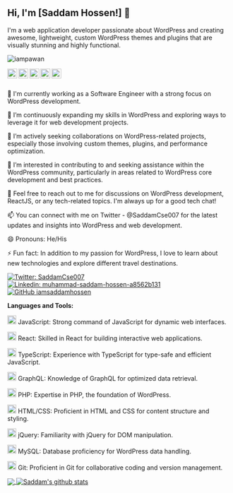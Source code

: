 ## Hi, I'm [Saddam Hossen!] 👋

I'm a web application developer passionate about WordPress and creating awesome, lightweight, custom WordPress themes and plugins that are visually stunning and highly functional.

<p align="left"> <img src="https://komarev.com/ghpvc/?username=iampawan&label=Views&color=blue&style=plastic" alt="iampawan" /> </p>

<a href="https://twitter.com/SaddamCse007">
  <img align="left" alt="Saddam's Twitter" width="22px" src="https://cdn.jsdelivr.net/npm/simple-icons@v3/icons/twitter.svg" />
</a>
<a href="https://linkedin.com/in/muhammad-saddam-hossen-a8562b131">
  <img align="left" alt="Saddam's Linkdein" width="22px" src="https://cdn.jsdelivr.net/npm/simple-icons@v3/icons/linkedin.svg" />
</a>
<a href="https://github.com/iamsaddamhossen">
  <img align="left" alt="Saddam's Github" width="22px" src="https://cdn.jsdelivr.net/npm/simple-icons@v3/icons/github.svg" />
</a>
<a href="https://instagram.com/saddam.wp/">
  <img align="left" alt="Saddam's Instagram" width="22px" src="https://cdn.jsdelivr.net/npm/simple-icons@v3/icons/instagram.svg" />
</a>
<a href="https://www.facebook.com/saddam.io/">
  <img align="left" alt="Saddam's Facebook" width="22px" src="https://cdn.jsdelivr.net/npm/simple-icons@v3/icons/facebook.svg" />
</a>


<br/>
<br/>


🔭 I'm currently working as a Software Engineer with a strong focus on WordPress development.

🌱 I’m continuously expanding my skills in WordPress and exploring ways to leverage it for web development projects.

👯 I’m actively seeking collaborations on WordPress-related projects, especially those involving custom themes, plugins, and performance optimization.

🤔 I’m interested in contributing to and seeking assistance within the WordPress community, particularly in areas related to WordPress core development and best practices.

💬 Feel free to reach out to me for discussions on WordPress development, ReactJS, or any tech-related topics. I'm always up for a good tech chat!

📫 You can connect with me on Twitter - @SaddamCse007 for the latest updates and insights into WordPress and web development.

😄 Pronouns: He/His

⚡ Fun fact: In addition to my passion for WordPress, I love to learn about new technologies and explore different travel destinations.

[![Twitter: SaddamCse007](https://img.shields.io/twitter/follow/SaddamCse007?style=social)](https://twitter.com/SaddamCse007)
[![Linkedin: muhammad-saddam-hossen-a8562b131](https://img.shields.io/badge/-imsaddam-blue?style=flat-square&logo=Linkedin&logoColor=white&link=https://www.linkedin.com/in/muhammad-saddam-hossen-a8562b131/)](https://www.linkedin.com/in/muhammad-saddam-hossen-a8562b131/)
[![GitHub iamsaddamhossen](https://img.shields.io/github/followers/iamsaddamhossen?label=follow&style=social)](https://github.com/iamsaddamhossen)



**Languages and Tools:**  

<code><img height="20" src="https://img.icons8.com/color/48/000000/javascript.png"></code> JavaScript: Strong command of JavaScript for dynamic web interfaces.

<code><img height="20" src="https://img.icons8.com/color/48/000000/react-native.png"></code> React: Skilled in React for building interactive web applications.

<code><img height="20" src="https://img.icons8.com/color/48/000000/typescript.png"></code> TypeScript: Experience with TypeScript for type-safe and efficient JavaScript.

<code><img height="20" src="https://img.icons8.com/color/48/000000/graphql.png"></code> GraphQL: Knowledge of GraphQL for optimized data retrieval.

<code><img height="20" src="https://img.icons8.com/color/48/000000/php.png"></code> PHP: Expertise in PHP, the foundation of WordPress.

<code><img height="20" src="https://img.icons8.com/color/48/000000/html-5.png"></code> HTML/CSS: Proficient in HTML and CSS for content structure and styling.

<code><img height="20" src="https://img.icons8.com/color/48/000000/jquery.png"></code> jQuery: Familiarity with jQuery for DOM manipulation.

<code><img height="20" src="https://img.icons8.com/color/48/000000/mysql.png"></code> MySQL: Database proficiency for WordPress data handling.

<code><img height="20" src="https://img.icons8.com/color/48/000000/git.png"></code> Git: Proficient in Git for collaborative coding and version management.


<a href="https://github.com/iamsaddamhossen">
  <img align="center" src="https://github-readme-stats.vercel.app/api/top-langs/?username=iamsaddamhossen&theme=light&hide_langs_below=1" />
</a>
<a href="https://github.com/iamsaddamhossen">
 <img align="center" src="https://github-readme-stats.vercel.app/api?username=iamsaddamhossen&show_icons=true&theme=light&line_height=27" alt="Saddam's github stats"/>
</a>


